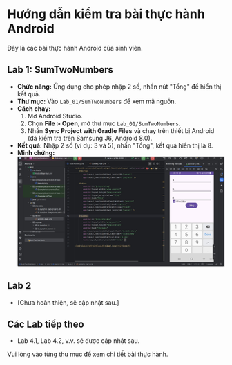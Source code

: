 # Hướng dẫn kiểm tra bài thực hành Android

Đây là các bài thực hành Android của sinh viên.

## Lab 1: SumTwoNumbers
- **Chức năng:** Ứng dụng cho phép nhập 2 số, nhấn nút "Tổng" để hiển thị kết quả.
- **Thư mục:** Vào `Lab_01/SumTwoNumbers` để xem mã nguồn.
- **Cách chạy:**
  1. Mở Android Studio.
  2. Chọn **File > Open**, mở thư mục `Lab_01/SumTwoNumbers`.
  3. Nhấn **Sync Project with Gradle Files** và chạy trên thiết bị Android (đã kiểm tra trên Samsung J6, Android 8.0).
- **Kết quả:** Nhập 2 số (ví dụ: 3 và 5), nhấn "Tổng", kết quả hiển thị là 8.
- **Minh chứng:**  
  ![Giao diện SumTwoNumbers](screenshots/sumtwonumbers-result.png)

## Lab 2
- [Chưa hoàn thiện, sẽ cập nhật sau.]

## Các Lab tiếp theo
- Lab 4.1, Lab 4.2, v.v. sẽ được cập nhật sau.

Vui lòng vào từng thư mục để xem chi tiết bài thực hành.
